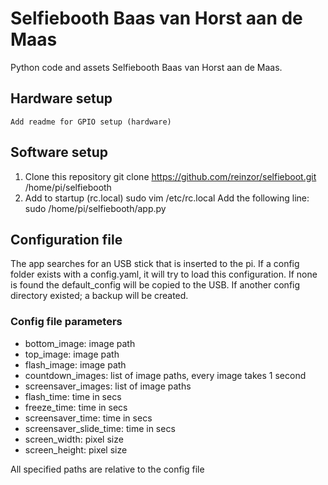 # Selfiebooth Baas van Horst aan de Maas
Python code and assets Selfiebooth Baas van Horst aan de Maas.

## Hardware setup 

    Add readme for GPIO setup (hardware)

## Software setup

1. Clone this repository
    git clone https://github.com/reinzor/selfieboot.git /home/pi/selfiebooth
2. Add to startup (rc.local)
    sudo vim /etc/rc.local
   Add the following line:
    sudo /home/pi/selfiebooth/app.py 

## Configuration file 
The app searches for an USB stick that is inserted to the pi. If a config folder exists with a config.yaml, it will try to load this configuration. If none is found the default_config will be copied to the USB. If another config
directory existed; a backup will be created. 

### Config file parameters
- bottom_image: image path
- top_image: image path
- flash_image: image path
- countdown_images: list of image paths, every image takes 1 second
- screensaver_images: list of image paths
- flash_time: time in secs
- freeze_time: time in secs
- screensaver_time: time in secs
- screensaver_slide_time: time in secs
- screen_width: pixel size
- screen_height: pixel size

All specified paths are relative to the config file
